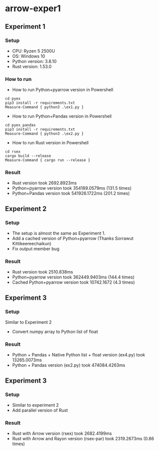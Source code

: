 # arrow-exper1

## Experiment 1

### Setup

* CPU: Ryzen 5 2500U
* OS: Windows 10
* Python version: 3.8.10
* Rust version: 1.53.0

### How to run
* How to run Python+pyarrow version in Powershell

```
cd pyex
pip3 install -r requirements.txt
Measure-Command { python3 .\ex1.py }
```

* How to run Python+Pandas version in Powershell

```
cd pyex_pandas
pip3 install -r requirements.txt
Measure-Command { python3 .\ex2.py }
```

* How to run Rust version in Powershell

```
cd rsex
cargo build --release
Measure-Command { cargo run --release }
```

### Result 
* Rust version took 2692.8923ms
* Python+pyarrow version took 354189.0579ms (131.5 times)
* Python+Pandas version took 541926.1722ms (201.2 times)

## Experiment 2

### Setup 

* The setup is almost the same as Experiment 1.
* Add a cached version of Python+pyarrow (Thanks Sorrawut Kittikeereechaikun)
* Fix output member bug

### Result
* Rust version took 2510.838ms
* Python+pyarrow version took 362449.9403ms (144.4 times)
* Cached Python+pyarrow version took 10742.1672 (4.3 times)

## Experiment 3

### Setup 

Similar to Experiment 2

* Convert numpy array to Python list of float

### Result

* Python + Pandas + Native Python list + float version (ex4.py) took 13265.0073ms
* Python + Pandas version (ex2.py) took 474084.4263ms


## Experiment 3

### Setup

* Similar to experiment 2
* Add parallel version of Rust

### Result

* Rust with Arrow version (rsex) took 2682.4199ms
* Rust with Arrow and Rayon version (rsex-par) took 2319.2673ms (0.86 times)
